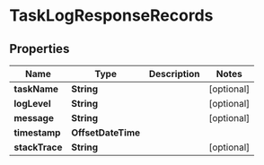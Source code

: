 

# TaskLogResponseRecords


## Properties

Name | Type | Description | Notes
------------ | ------------- | ------------- | -------------
**taskName** | **String** |  |  [optional]
**logLevel** | **String** |  |  [optional]
**message** | **String** |  |  [optional]
**timestamp** | **OffsetDateTime** |  | 
**stackTrace** | **String** |  |  [optional]



